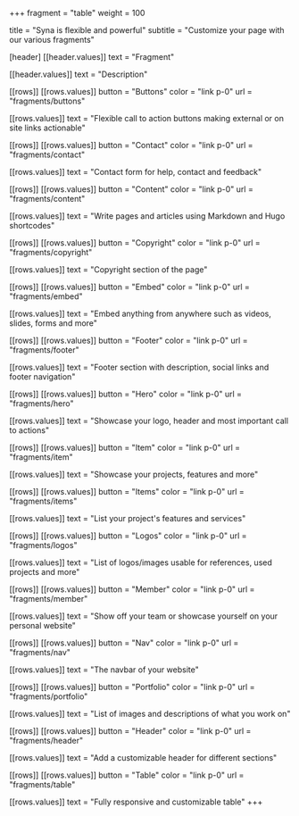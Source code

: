 +++
fragment = "table"
weight = 100

title = "Syna is flexible and powerful"
subtitle = "Customize your page with our various fragments"

[header]
  [[header.values]]
    text = "Fragment"

  [[header.values]]
    text = "Description"

[[rows]]
  [[rows.values]]
    button = "Buttons"
    color = "link p-0"
    url = "fragments/buttons"

  [[rows.values]]
    text = "Flexible call to action buttons making external or on site links actionable"

[[rows]]
  [[rows.values]]
    button = "Contact"
    color = "link p-0"
    url = "fragments/contact"

  [[rows.values]]
    text = "Contact form for help, contact and feedback"

[[rows]]
  [[rows.values]]
    button = "Content"
    color = "link p-0"
    url = "fragments/content"

  [[rows.values]]
    text = "Write pages and articles using Markdown and Hugo shortcodes"

[[rows]]
  [[rows.values]]
    button = "Copyright"
    color = "link p-0"
    url = "fragments/copyright"

  [[rows.values]]
    text = "Copyright section of the page"

[[rows]]
  [[rows.values]]
    button = "Embed"
    color = "link p-0"
    url = "fragments/embed"

  [[rows.values]]
    text = "Embed anything from anywhere such as videos, slides, forms and more"

[[rows]]
  [[rows.values]]
    button = "Footer"
    color = "link p-0"
    url = "fragments/footer"

  [[rows.values]]
    text = "Footer section with description, social links and footer navigation"

[[rows]]
  [[rows.values]]
    button = "Hero"
    color = "link p-0"
    url = "fragments/hero"

  [[rows.values]]
    text = "Showcase your logo, header and most important call to actions"

[[rows]]
  [[rows.values]]
    button = "Item"
    color = "link p-0"
    url = "fragments/item"

  [[rows.values]]
    text = "Showcase your projects, features and more"

[[rows]]
  [[rows.values]]
    button = "Items"
    color = "link p-0"
    url = "fragments/items"

  [[rows.values]]
    text = "List your project's features and services"

[[rows]]
  [[rows.values]]
    button = "Logos"
    color = "link p-0"
    url = "fragments/logos"

  [[rows.values]]
    text = "List of logos/images usable for references, used projects and more"

[[rows]]
  [[rows.values]]
    button = "Member"
    color = "link p-0"
    url = "fragments/member"

  [[rows.values]]
    text = "Show off your team or showcase yourself on your personal website"

[[rows]]
  [[rows.values]]
    button = "Nav"
    color = "link p-0"
    url = "fragments/nav"

  [[rows.values]]
    text = "The navbar of your website"

[[rows]]
  [[rows.values]]
    button = "Portfolio"
    color = "link p-0"
    url = "fragments/portfolio"

  [[rows.values]]
    text = "List of images and descriptions of what you work on"

[[rows]]
  [[rows.values]]
    button = "Header"
    color = "link p-0"
    url = "fragments/header"

  [[rows.values]]
    text = "Add a customizable header for different sections"

[[rows]]
  [[rows.values]]
    button = "Table"
    color = "link p-0"
    url = "fragments/table"

  [[rows.values]]
    text = "Fully responsive and customizable table"
+++
